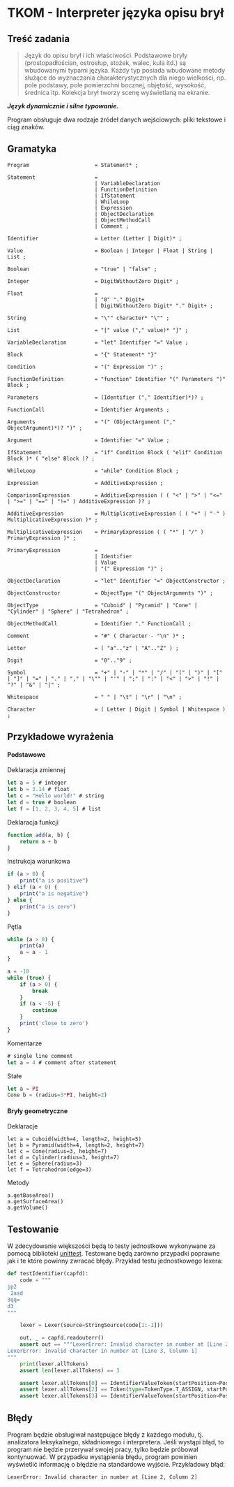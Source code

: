 # TKOM - Interpreter języka opisu brył

## Treść zadania

>Język do opisu brył i ich właściwości. Podstawowe bryły (prostopadłościan, ostrosłup, stożek, walec, kula itd.) są wbudowanymi typami języka. Każdy typ posiada wbudowane metody służące do wyznaczania charakterystycznych dla niego wielkości, np. pole podstawy, pole powierzchni bocznej, objętość, wysokość, średnica itp. Kolekcja brył tworzy scenę wyświetlaną na ekranie.

***Język dynamicznie i silne typowanie.***

Program obsługuje dwa rodzaje źródeł danych wejściowych: pliki tekstowe i ciąg znaków.

## Gramatyka

```ebnf
Program                     = Statement* ;

Statement                   = 
                            | VariableDeclaration
                            | FunctionDefinition
                            | IfStatement
                            | WhileLoop
                            | Expression
                            | ObjectDeclaration
                            | ObjectMethodCall
                            | Comment ;

Identifier                  = Letter (Letter | Digit)* ;

Value                       = Boolean | Integer | Float | String | List ;

Boolean                     = "true" | "false" ;

Integer                     = DigitWithoutZero Digit* ;

Float                       =
                            | "0" "." Digit+
                            | DigitWithoutZero Digit* "." Digit+ ;

String                      = "\"" character* "\"" ;

List                        = "[" value ("," value)* "]" ;

VariableDeclaration         = "let" Identifier "=" Value ;

Block                       = "{" Statement* "}"

Condition                   = "(" Expression ")" ;

FunctionDefinition          = "function" Identifier "(" Parameters ")" Block ;

Parameters                  = (Identifier ("," Identifier)*)? ;

FunctionCall                = Identifier Arguments ;

Arguments                   = "(" (ObjectArgument ("," ObjectArgument)*)? ")" ;

Argument                    = Identifier "=" Value ;

IfStatement                 = "if" Condition Block ( "elif" Condition Block )* ( "else" Block )? ;

WhileLoop                   = "while" Condition Block ;

Expression                  = AdditiveExpression ;

ComparisonExpression        = AdditiveExpression ( ( "<" | ">" | "<=" | ">=" | "==" | "!=" ) AdditiveExpression )? ;

AdditiveExpression          = MultiplicativeExpression ( ( "+" | "-" ) MultiplicativeExpression )* ;

MultiplicativeExpression    = PrimaryExpression ( ( "*" | "/" ) PrimaryExpression )* ;

PrimaryExpression           = 
                            | Identifier 
                            | Value 
                            | "(" Expression ")" ;

ObjectDeclaration           = "let" Identifier "=" ObjectConstructor ;

ObjectConstructor           = ObjectType "(" ObjectArguments ")" ;

ObjectType                  = "Cuboid" | "Pyramid" | "Cone" | "Cylinder" | "Sphere" | "Tetrahedron" ;

ObjectMethodCall            = Identifier "." FunctionCall ;

Comment                     = "#" ( Character - "\n" )* ;

Letter                      = ( "a".."z" | "A".."Z" ) ;

Digit                       = "0".."9" ;

Symbol                      = "+" | "-" | "*" | "/" | "(" | ")" | "[" | "]" | "=" | "." | "," | "\"" | "'" | ";" | ":" | "<" | ">" | "!" | "?" | "&" | "|" ;

Whitespace                  = " " | "\t" | "\r" | "\n" ;

Character                   = ( Letter | Digit | Symbol | Whitespace ) ;
```

## Przykładowe wyrażenia

#### Podstawowe

Deklaracja zmiennej

```typescript
let a = 5 # integer
let b = 3.14 # float
let c = "Hello world!" # string
let d = true # boolean
let f = [1, 2, 3, 4, 5] # list
```

Deklaracja funkcji

```typescript
function add(a, b) {
    return a + b
}
```

Instrukcja warunkowa

```typescript
if (a > 0) {
    print("a is positive")
} elif (a < 0) {
    print("a is negative")
} else {
    print("a is zero")
}
```

Pętla

```typescript
while (a > 0) {
    print(a)
    a = a - 1
}
```

```typescript
a = -10
while (true) {
    if (a > 0) {
        break
    }
    if (a < -5) {
        continue
    }
    print('close to zero')
}
```

Komentarze

```typescript
# single line comment
let a = 4 # comment after statement
```

Stałe

```typescript
let a = PI
Cone b = (radius=3*PI, height=2)
```

#### Bryły geometryczne

Deklaracje

```
let a = Cuboid(width=4, length=2, height=5)
let b = Pyramid(width=4, length=2, height=7)
let c = Cone(radius=3, height=7)
let d = Cylinder(radius=3, height=7)
let e = Sphere(radius=3)
let f = Tetrahedron(edge=3)
```

Metody

```
a.getBaseArea()
a.getSurfaceArea()
a.getVolume()
```

## Testowanie

W zdecydowanie większości będą to testy jednostkowe wykonywane za pomocą biblioteki [unittest](https://docs.python.org/3/library/unittest.html). Testowane będą zarówno przypadki poprawne jak i te które powinny zwracać błędy. Przykład testu jednostkowego lexera:

```python
def testIdentifier(capfd):
    code = """
jp2
 2asd
3qq=
d3
"""

    lexer = Lexer(source=StringSource(code[1:-1]))

    out, _ = capfd.readouterr()
    assert out == """LexerError: Invalid character in number at [Line 2, Column 2]
LexerError: Invalid character in number at [Line 3, Column 1]
"""
    print(lexer.allTokens)
    assert len(lexer.allTokens) == 3

    assert lexer.allTokens[0] == IdentifierValueToken(startPosition=Position(line=1, column=1), length=3, value="jp2")
    assert lexer.allTokens[2] == Token(type=TokenType.T_ASSIGN, startPosition=Position(line=3, column=4), length=1)
    assert lexer.allTokens[3] == IdentifierValueToken(startPosition=Position(line=4, column=1), length=2, value="d3")
```

## Błędy

Program będzie obsługiwał następujące błędy z każdego modułu, tj. analizatora leksykalnego, składniowego i interpretera. Jeśli wystąpi błąd, to program nie będzie przerywał swojej pracy, tylko będzie próbował kontynuować. W przypadku wystąpienia błędu, program powinien wyświetlić informację o błędzie na standardowe wyjście.
Przykładowy błąd:

```LexerError: Invalid character in number at [Line 2, Column 2]```